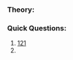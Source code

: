 
### Theory:
### Quick Questions:
1. [121](https://leetcode.com/problems/best-time-to-buy-and-sell-stock/description/)
2. 